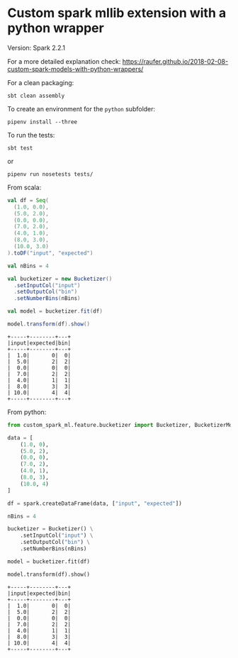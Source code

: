# Custom spark mllib extension with a python wrapper

Version: Spark 2.2.1

For a more detailed explanation check: https://raufer.github.io/2018-02-08-custom-spark-models-with-python-wrappers/

For a clean packaging:

```
sbt clean assembly
```

To create an environment for the `python` subfolder:
```
pipenv install --three
```

To run the tests:
```
sbt test
```
or
```
pipenv run nosetests tests/
```

From scala:
```scala
val df = Seq(
  (1.0, 0.0),
  (5.0, 2.0),
  (0.0, 0.0),
  (7.0, 2.0),
  (4.0, 1.0),
  (8.0, 3.0),
  (10.0, 3.0)
).toDF("input", "expected")

val nBins = 4

val bucketizer = new Bucketizer()
  .setInputCol("input")
  .setOutputCol("bin")
  .setNumberBins(nBins)

val model = bucketizer.fit(df)

model.transform(df).show()

```
```
+-----+--------+---+
|input|expected|bin|
+-----+--------+---+
|  1.0|       0|  0|
|  5.0|       2|  2|
|  0.0|       0|  0|
|  7.0|       2|  2|
|  4.0|       1|  1|
|  8.0|       3|  3|
| 10.0|       4|  4|
+-----+--------+---+
```

From python:

```python
from custom_spark_ml.feature.bucketizer import Bucketizer, BucketizerModel

data = [
    (1.0, 0),
    (5.0, 2),
    (0.0, 0),
    (7.0, 2),
    (4.0, 1),
    (8.0, 3),
    (10.0, 4)
]

df = spark.createDataFrame(data, ["input", "expected"])

nBins = 4

bucketizer = Bucketizer() \
    .setInputCol("input") \
    .setOutputCol("bin") \
    .setNumberBins(nBins)

model = bucketizer.fit(df)

model.transform(df).show()

```
```
+-----+--------+---+
|input|expected|bin|
+-----+--------+---+
|  1.0|       0|  0|
|  5.0|       2|  2|
|  0.0|       0|  0|
|  7.0|       2|  2|
|  4.0|       1|  1|
|  8.0|       3|  3|
| 10.0|       4|  4|
+-----+--------+---+
```

